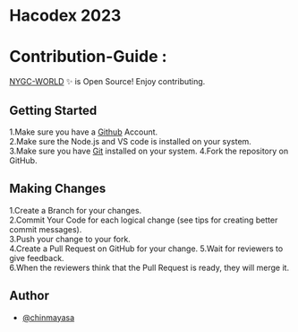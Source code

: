 
# Hacodex 2023
# Contribution-Guide :

[NYGC-WORLD](https://github.com/ScreenTechnicals/NYGC-WORLD) ✨ is Open Source! Enjoy contributing.

## Getting Started

1.Make sure you have a [Github](https://github.com/) Account.  
2.Make sure the Node.js and VS code is installed on your system.  
3.Make sure you have [Git](https://git-scm.com/) installed on your system.
4.Fork the repository on GitHub.

## Making Changes

1.Create a Branch for your changes.  
2.Commit Your Code for each logical change (see tips for creating better commit messages).  
3.Push your change to your fork.  
4.Create a Pull Request on GitHub for your change.
5.Wait for reviewers to give feedback.  
6.When the reviewers think that the Pull Request is ready, they will merge it.

## Author

- [@chinmayasa](https://www.github.com/ScreenTechnicals)
